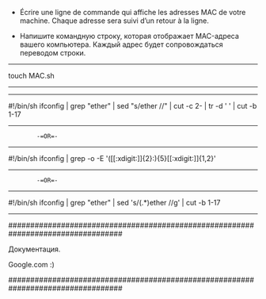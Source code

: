 
 - Écrire une ligne de commande qui affiche les adresses MAC de votre machine. Chaque adresse sera suivi d’un retour à la ligne.

 - Напишите командную строку, которая отображает MAC-адреса вашего компьютера. Каждый адрес будет сопровождаться переводом строки.

_________________________________________________________________________________

touch MAC.sh

_________________________________________________________________________________


_________________________________________________________________________________

#!/bin/sh
ifconfig | grep "ether" | sed "s/ether //" | cut -c 2- | tr -d ' ' | cut -b 1-17

_________________________________________________________________________________


			-=OR=-

_________________________________________________________________________________

#!/bin/sh
ifconfig | grep -o -E '([[:xdigit:]]{2}:){5}[[:xdigit:]]{1,2}'

_________________________________________________________________________________


			-=OR=-

_________________________________________________________________________________

#!/bin/sh
ifconfig | grep "ether" | sed 's/\(.*\)ether //g' | cut -b 1-17

_________________________________________________________________________________


##################################################################################

Документация.

Google.com :)

##################################################################################
